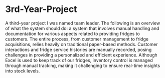 # 3rd-Year-Project
A third-year project I was named team leader.
The following is  an overview of what the system should do:
a system that involves manual handling and documentation for various aspects related to providing fridges to customers. The entire process, from customer management to fridge acquisitions, relies heavily on traditional paper-based methods.
Customer interactions and fridge service histories are manually recorded, posing challenges in providing a personalized and efficient experience. Although Excel is used to keep track of our fridges, inventory control is managed through manual tracking, making it challenging to ensure real-time insights into stock levels.
